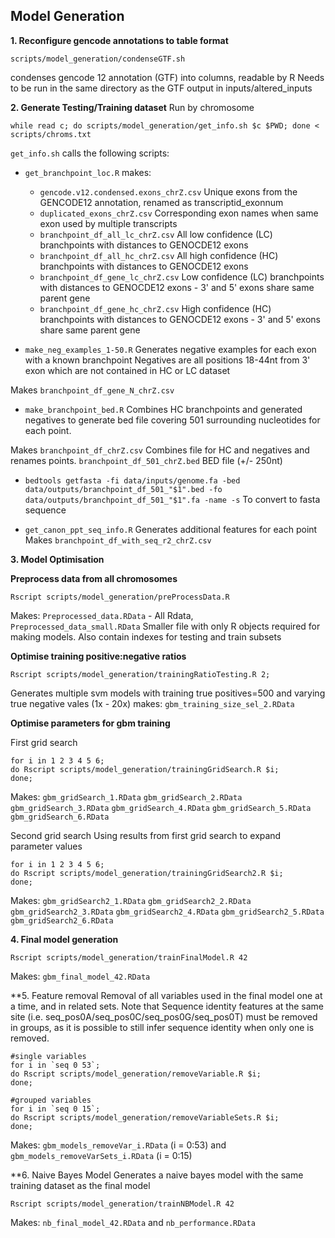 ## Model Generation

**1. Reconfigure gencode annotations to table format**

```
scripts/model_generation/condenseGTF.sh
```
condenses gencode 12 annotation (GTF) into columns, readable by R
Needs to be run in the same directory as the GTF
output in inputs/altered_inputs

**2. Generate Testing/Training dataset**
Run by chromosome
```
while read c; do scripts/model_generation/get_info.sh $c $PWD; done < scripts/chroms.txt
```

`get_info.sh` calls the following scripts:

* `get_branchpoint_loc.R` makes: 
  * `gencode.v12.condensed.exons_chrZ.csv` Unique exons from the GENCODE12 annotation, renamed as transcriptid_exonnum
  * `duplicated_exons_chrZ.csv` Corresponding exon names when same exon used by multiple transcripts
  * `branchpoint_df_all_lc_chrZ.csv` All low confidence (LC) branchpoints with distances to GENOCDE12 exons
  * `branchpoint_df_all_hc_chrZ.csv` All high confidence (HC) branchpoints with distances to GENOCDE12 exons
  * `branchpoint_df_gene_lc_chrZ.csv` Low confidence (LC) branchpoints with distances to GENOCDE12 exons - 3' and 5' exons share same parent gene 
  * `branchpoint_df_gene_hc_chrZ.csv` High confidence (HC) branchpoints with distances to GENOCDE12 exons - 3' and 5' exons share same parent gene 

* `make_neg_examples_1-50.R` Generates negative examples for each exon with a known branchpoint
	Negatives are all positions 18-44nt from 3' exon which are not contained in HC or LC dataset

Makes `branchpoint_df_gene_N_chrZ.csv`

* `make_branchpoint_bed.R` Combines HC branchpoints and generated negatives to generate bed file covering 501 surrounding nucleotides for each point.

Makes `branchpoint_df_chrZ.csv` Combines file for HC and negatives and renames points.
	`branchpoint_df_501_chrZ.bed` BED file (+/- 250nt)

* `bedtools getfasta -fi data/inputs/genome.fa -bed data/outputs/branchpoint_df_501_"$1".bed -fo data/outputs/branchpoint_df_501_"$1".fa -name -s` To convert to fasta sequence

* `get_canon_ppt_seq_info.R` Generates additional features for each point
	Makes `branchpoint_df_with_seq_r2_chrZ.csv` 

**3. Model Optimisation**

**Preprocess data from all chromosomes**
```
Rscript scripts/model_generation/preProcessData.R
```
Makes: `Preprocessed_data.RData` - All Rdata, `Preprocessed_data_small.RData` Smaller file with only R objects required for making models.
Also contain indexes for testing and train subsets

**Optimise training positive:negative ratios**
```
Rscript scripts/model_generation/trainingRatioTesting.R 2;
```
Generates multiple svm models with training true positives=500 and varying true negative vales (1x - 20x)
makes: 
`gbm_training_size_sel_2.RData`

**Optimise parameters for gbm training**

First grid search
```
for i in 1 2 3 4 5 6; 
do Rscript scripts/model_generation/trainingGridSearch.R $i;
done;
```
Makes:
`gbm_gridSearch_1.RData`
`gbm_gridSearch_2.RData`
`gbm_gridSearch_3.RData`
`gbm_gridSearch_4.RData`
`gbm_gridSearch_5.RData`
`gbm_gridSearch_6.RData`

Second grid search
Using results from first grid search to expand parameter values
```
for i in 1 2 3 4 5 6; 
do Rscript scripts/model_generation/trainingGridSearch2.R $i;
done;
```
Makes:
`gbm_gridSearch2_1.RData`
`gbm_gridSearch2_2.RData`
`gbm_gridSearch2_3.RData`
`gbm_gridSearch2_4.RData`
`gbm_gridSearch2_5.RData`
`gbm_gridSearch2_6.RData`

**4. Final model generation**
```
Rscript scripts/model_generation/trainFinalModel.R 42
```
Makes:
`gbm_final_model_42.RData`

**5. Feature removal
Removal of all variables used in the final model one at a time, and in related sets.
Note that Sequence identity features at the same site (i.e. seq_pos0A/seq_pos0C/seq_pos0G/seq_pos0T) must be removed in groups, as it is possible to still infer sequence identity when only one is removed.

```
#single variables
for i in `seq 0 53`;
do Rscript scripts/model_generation/removeVariable.R $i;
done;

#grouped variables
for i in `seq 0 15`;
do Rscript scripts/model_generation/removeVariableSets.R $i;
done;
```
Makes:
`gbm_models_removeVar_i.RData` 
(i = 0:53)
and
`gbm_models_removeVarSets_i.RData`
(i = 0:15)

**6. Naive Bayes Model
Generates a naive bayes model with the same training dataset as the final model
```
Rscript scripts/model_generation/trainNBModel.R 42
```
Makes:
`nb_final_model_42.RData`
and
`nb_performance.RData`

